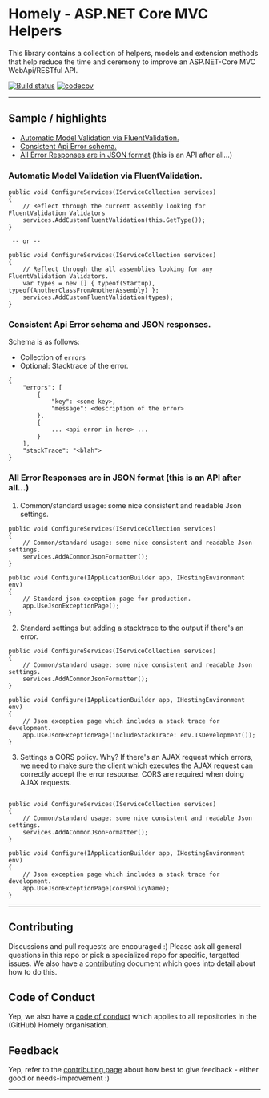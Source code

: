 

# Homely - ASP.NET Core MVC Helpers

This library contains a collection of helpers, models and extension methods that help reduce the time and ceremony to improve an ASP.NET-Core MVC WebApi/RESTful API.

[![Build status](https://ci.appveyor.com/api/projects/status/d4d0iyps9h74kt4s/branch/master?svg=true)](https://ci.appveyor.com/project/Homely/homely-aspnetcore-mvc-helpers/branch/master) [![codecov](https://codecov.io/gh/Homely/Homely.AspNetCore.Mvc.Helpers/branch/master/graph/badge.svg)](https://codecov.io/gh/Homely/Homely.AspNetCore.Mvc.Helpers)

---

## Sample / highlights

- [Automatic Model Validation via FluentValidation.](#Sample1)
- [Consistent Api Error schema.](#Sample2)
- [All Error Responses are in JSON format](#Sample3) (this is an API after all...)

### <a name="Sample1">Automatic Model Validation via FluentValidation.</a>

```
public void ConfigureServices(IServiceCollection services)
{
    // Reflect through the current assembly looking for FluentValidation Validators 
    services.AddCustomFluentValidation(this.GetType());
}

 -- or --

public void ConfigureServices(IServiceCollection services)
{
    // Reflect through the all assemblies looking for any FluentValidation Validators. 
    var types = new [] { typeof(Startup), typeof(AnotherClassFromAnotherAssembly) };
    services.AddCustomFluentValidation(types);
}
```

### <a name="Sample2">Consistent Api Error schema and JSON responses.</a>

Schema is as follows:
- Collection of `errors`
- Optional: Stacktrace of the error.

```
{
    "errors": [
        {
            "key": <some key>,
            "message": <description of the error>
        },
        {
            ... <api error in here> ...
        }
    ],
    "stackTrace": "<blah">
}
```

### <a name="Sample1">All Error Responses are in JSON format</a> (this is an API after all...)

1. Common/standard usage: some nice consistent and readable Json settings.

```
public void ConfigureServices(IServiceCollection services)
{
    // Common/standard usage: some nice consistent and readable Json settings.
    services.AddACommonJsonFormatter();
}

public void Configure(IApplicationBuilder app, IHostingEnvironment env)
{
    // Standard json exception page for production.
    app.UseJsonExceptionPage();
}
```

2. Standard settings but adding a stacktrace to the output if there's an error.

```
public void ConfigureServices(IServiceCollection services)
{
    // Common/standard usage: some nice consistent and readable Json settings.
    services.AddACommonJsonFormatter();
}

public void Configure(IApplicationBuilder app, IHostingEnvironment env)
{
    // Json exception page which includes a stack trace for development.
    app.UseJsonExceptionPage(includeStackTrace: env.IsDevelopment());
}
```

3. Settings a CORS policy. Why? If there's an AJAX request which errors, we need to make sure the client which executes the AJAX request can correctly accept the error response. CORS are required when doing AJAX requests.

```

public void ConfigureServices(IServiceCollection services)
{
    // Common/standard usage: some nice consistent and readable Json settings.
    services.AddACommonJsonFormatter();
}

public void Configure(IApplicationBuilder app, IHostingEnvironment env)
{
    // Json exception page which includes a stack trace for development.
    app.UseJsonExceptionPage(corsPolicyName);
}
```

---

## Contributing

Discussions and pull requests are encouraged :) Please ask all general questions in this repo or pick a specialized repo for specific, targetted issues. We also have a [contributing](https://github.com/OpenRealEstate/Homely/blob/master/CONTRIBUTING.md) document which goes into detail about how to do this.

## Code of Conduct
Yep, we also have a [code of conduct](https://github.com/Homely/Homely/blob/master/CODE_OF_CONDUCT.md) which applies to all repositories in the (GitHub) Homely organisation.

## Feedback
Yep, refer to the [contributing page](https://github.com/Homely/Homely/blob/master/CONTRIBUTING.md) about how best to give feedback - either good or needs-improvement :)

---
